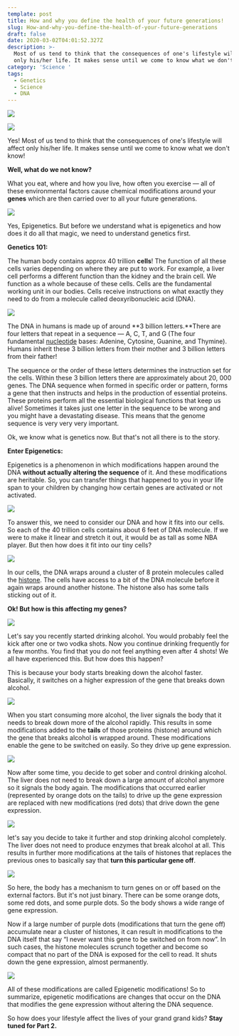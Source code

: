 ```yaml
---
template: post
title: How and why you define the health of your future generations!
slug: How-and-why-you-define-the-health-of-your-future-generations
draft: false
date: 2020-03-02T04:01:52.327Z
description: >-
  Most of us tend to think that the consequences of one's lifestyle will affect
  only his/her life. It makes sense until we come to know what we don't know!
category: 'Science '
tags:
  - Genetics
  - Science
  - DNA
---
```



![](https://cdn-images-1.medium.com/max/1600/1*PTsclk2K4j5QaET0q6yiLg.png)

![](https://cdn-images-1.medium.com/max/1600/1*NpRmLtoemMZ5twAQwWyEEA.png)

Yes! Most of us tend to think that the consequences of one's lifestyle will affect only his/her life. It makes sense until we come to know what we don't know!

**Well, what do we not know?**

What you eat, where and how you live, how often you exercise — all of these environmental factors cause chemical modifications around your **genes** which are then carried over to all your future generations.

![](https://cdn-images-1.medium.com/max/1600/1*jlUnsdSElNqjLCshikNvdQ.png)

Yes, Epigenetics. But before we understand what is epigenetics and how does it do all that magic, we need to understand genetics first.

**Genetics 101:**

The human body contains approx 40 trillion **cells**! The function of all these cells varies depending on where they are put to work. For example, a liver cell performs a different function than the kidney and the brain cell. We function as a whole because of these cells. Cells are the fundamental working unit in our bodies. Cells receive instructions on what exactly they need to do from a molecule called deoxyribonucleic acid (DNA).

![](https://cdn-images-1.medium.com/max/1600/1*GanKal6wFVUU608fojMAGg.png)

The DNA in humans is made up of around **3 billion letters.**There are four letters that repeat in a sequence — A, C, T, and G (The four fundamental [nucleotide](https://www.genome.gov/genetics-glossary/Nucleotide) bases: Adenine, Cytosine, Guanine, and Thymine). Humans inherit these 3 billion letters from their mother and 3 billion letters from their father!

The sequence or the order of these letters determines the instruction set for the cells. Within these 3 billion letters there are approximately about 20, 000 genes. The DNA sequence when formed in specific order or pattern, forms a gene that then instructs and helps in the production of essential proteins. These proteins perform all the essential biological functions that keep us alive! Sometimes it takes just one letter in the sequence to be wrong and you might have a devastating disease. This means that the genome sequence is very very very important.

Ok, we know what is genetics now. But that's not all there is to the story.

**Enter Epigenetics:**

Epigenetics is a phenomenon in which modifications happen around the DNA **without actually altering the sequence** of it. And these modifications are heritable. So, you can transfer things that happened to you in your life span to your children by changing how certain genes are activated or not activated.

![](https://cdn-images-1.medium.com/max/1600/1*ss4VigLacb-8M70_xjpRBA.png)

To answer this, we need to consider our DNA and how it fits into our cells. So each of the 40 trillion cells contains about 6 feet of DNA molecule. If we were to make it linear and stretch it out, it would be as tall as some NBA player. But then how does it fit into our tiny cells?

![](https://cdn-images-1.medium.com/max/1600/1*1DIlFk8TC3zCr8vt9jxskQ.png)

In our cells, the DNA wraps around a cluster of 8 protein molecules called the [histone](https://www.genome.gov/genetics-glossary/histone). The cells have access to a bit of the DNA molecule before it again wraps around another histone. The histone also has some tails sticking out of it.

**Ok! But how is this affecting my genes?**

![](https://cdn-images-1.medium.com/max/1600/1*FRWGHt6xmjz0ubtsGbwPzg.png)

Let's say you recently started drinking alcohol. You would probably feel the kick after one or two vodka shots. Now you continue drinking frequently for a few months. You find that you do not feel anything even after 4 shots! We all have experienced this. But how does this happen?

This is because your body starts breaking down the alcohol faster. Basically, it switches on a higher expression of the gene that breaks down alcohol.

![](https://cdn-images-1.medium.com/max/1600/1*0YR-CyrWqFJs9uiLG7mCmg.png)

When you start consuming more alcohol, the liver signals the body that it needs to break down more of the alcohol rapidly. This results in some modifications added to the **tails** of those proteins (histone) around which the gene that breaks alcohol is wrapped around. These modifications enable the gene to be switched on easily. So they drive up gene expression.

![](https://cdn-images-1.medium.com/max/1600/1*h_5jBYE95okWF_NEUjW6QA.png)

Now after some time, you decide to get sober and control drinking alcohol. The liver does not need to break down a large amount of alcohol anymore so it signals the body again. The modifications that occurred earlier (represented by orange dots on the tails) to drive up the gene expression are replaced with new modifications (red dots) that drive down the gene expression.

![](https://cdn-images-1.medium.com/max/1600/1*VRarzJow1LkSEsqxLOP7nA.png)

let's say you decide to take it further and stop drinking alcohol completely. The liver does not need to produce enzymes that break alcohol at all. This results in further more modifications at the tails of histones that replaces the previous ones to basically say that **turn this particular gene off**.

![](https://cdn-images-1.medium.com/max/1600/1*tkigK-35nBq33lyjKeV-mg.png)

So here, the body has a mechanism to turn genes on or off based on the external factors. But it's not just binary. There can be some orange dots, some red dots, and some purple dots. So the body shows a wide range of gene expression.

Now if a large number of purple dots (modifications that turn the gene off) accumulate near a cluster of histones, it can result in modifications to the DNA itself that say “I never want this gene to be switched on from now”. In such cases, the histone molecules scrunch together and become so compact that no part of the DNA is exposed for the cell to read. It shuts down the gene expression, almost permanently.

![](https://cdn-images-1.medium.com/max/1600/1*vXvwV17JUDoqgWfD6TN45A.png)

All of these modifications are called Epigenetic modifications! So to summarize, epigenetic modifications are changes that occur on the DNA that modifies the gene expression without altering the DNA sequence.

So how does your lifestyle affect the lives of your grand grand kids? **Stay tuned for Part 2.**
